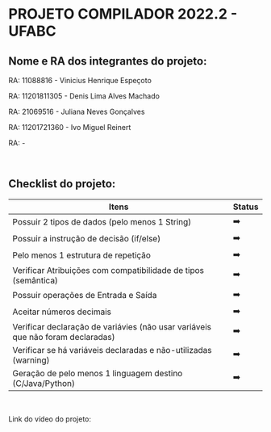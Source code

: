 # PROJETO COMPILADOR 2022.2 - UFABC

## Nome e RA dos integrantes do projeto:

RA: 11088816 - Vinicius Henrique Espeçoto

RA: 11201811305 - Denis Lima Alves Machado

RA: 21069516 - Juliana Neves Gonçalves

RA: 11201721360  - Ivo Miguel Reinert

RA:          -

</br>

## Checklist do projeto:

Itens                                                                               | Status        |
-----                                                                               | ------        |
Possuir 2 tipos de dados (pelo menos 1 String)                                      | :arrow_right: |
Possuir a instrução de decisão (if/else)	                                        | :arrow_right: |
Pelo menos 1 estrutura de repetição	                                                | :arrow_right: |
Verificar Atribuições com compatibilidade de tipos (semântica) 	                    | :arrow_right: |
Possuir operações de Entrada e Saída	                                            | :arrow_right: |
Aceitar números decimais 	                                                        | :arrow_right: |
Verificar declaração de variávies (não usar variáveis que não foram declaradas)	    | :arrow_right: |
Verificar se há variáveis declaradas e não-utilizadas (warning)	                    | :arrow_right: |
Geração de pelo menos 1 linguagem destino (C/Java/Python)                           | :arrow_right: |

</br>

Link do vídeo do projeto:
